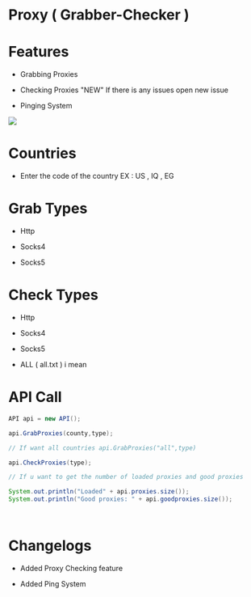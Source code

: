 # Proxy ( Grabber-Checker )

# Features

- Grabbing Proxies

- Checking Proxies "NEW" If there is any issues open new issue

- Pinging System

<img src="https://j.top4top.io/p_1635s36z01.png"/>


# Countries

- Enter the code of the country EX : US , IQ , EG

# Grab Types

- Http

- Socks4

- Socks5

# Check Types

- Http

- Socks4

- Socks5

- ALL ( all.txt ) i mean

# API Call

```java
API api = new API();

api.GrabProxies(county,type);

// If want all countries api.GrabProxies("all",type)

api.CheckProxies(type);

// If u want to get the number of loaded proxies and good proxies

System.out.println("Loaded" + api.proxies.size());
System.out.println("Good proxies: " + api.goodproxies.size());




```

# Changelogs

- Added Proxy Checking feature

- Added Ping System
